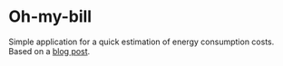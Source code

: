 # Oh-my-bill

Simple application for a quick estimation of energy consumption costs. Based on
a [blog post](https://how-to.dev/oh-my-bill-project-introduction).
